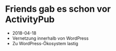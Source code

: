 # Friends gab es schon vor ActivityPub
- 2018-04-18
- Vernetzung innerhalb von WordPress
- Zu WordPress-Ökosystem lastig
